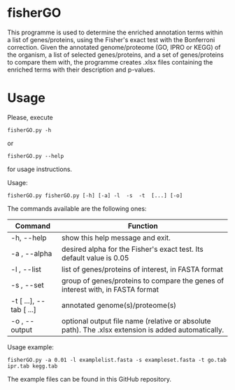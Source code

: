 # fisherGO

This programme is used to determine the enriched annotation terms within a list of genes/proteins, using the Fisher's exact test with the Bonferroni correction. Given the annotated genome/proteome (GO, IPRO or KEGG) of the organism, a list of selected genes/proteins, and a set of genes/proteins to compare them with, the programme creates .xlsx files containing the enriched terms with their description and p-values.


# Usage

Please, execute
``` 
fisherGO.py -h
```
or
```
fisherGO.py --help
```
for usage instructions.

Usage:
```
fisherGO.py fisherGO.py [-h] [-a] -l  -s  -t  [...] [-o]
```

The commands available are the following ones:

| Command                   | Function                                                                                           |
|---------------------------|----------------------------------------------------------------------------------------------------|
| -h, --help                | show this help message and exit.                                                                   |
| -a , --alpha              | desired alpha for the Fisher's exact test. Its default value is 0.05                               |
| -l , --list               | list of genes/proteins of interest, in FASTA format                                                |
| -s , --set                | group of genes/proteins to compare the genes of interest with, in FASTA format                     |
| -t  [ ...], --tab  [ ...] | annotated genome(s)/proteome(s)                                                                    |
| -o , --output             | optional output file name (relative or absolute path). The .xlsx extension is added automatically. |

Usage example:
```
fisherGO.py -a 0.01 -l examplelist.fasta -s exampleset.fasta -t go.tab ipr.tab kegg.tab
```
The example files can be found in this GitHub repository.

